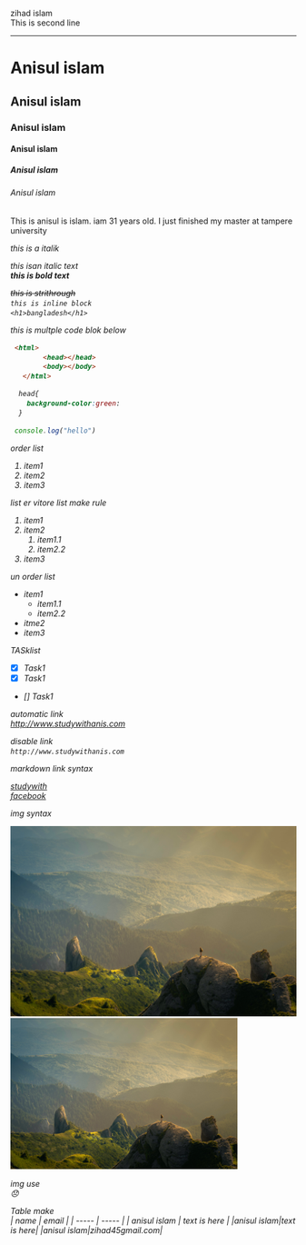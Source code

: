 <!------markdown tutorial----------------->
zihad islam<br/>
This is second line
___
# Anisul islam
## Anisul islam
### Anisul islam
#### Anisul islam
##### Anisul islam
###### Anisul islam
<p>This is anisul is islam. iam 31 years old. I just finished my master at tampere university</p>
<i>this is a italik<i>  

_this isan italic text_  
__this is bold text__  

~~this is strithrough~~  
`this is inline block`  
`<h1>bangladesh</h1>`   

this is multple code blok below 
```html
 <html>
        <head></head>
        <body></body>
   </html>
```
```css
  head{
    background-color:green:
  }
```
```javascript
 console.log("hello")
```  
order list  
1. item1
2. item2
3. item3  

list er vitore list make rule
1. item1
2. item2
    1. item1.1
    2. item2.2
3. item3  

un order list  
- item1
  - item1.1
  - item2.2
- itme2
- item3  

TASklist  
- [x] Task1
- [x] Task1
- [] Task1  

automatic link  
http://www.studywithanis.com  

disable link  
`http://www.studywithanis.com `  

markdown link syntax

[studywith](http://www.studywithanis.com)  
[facebook](facebooklink)



<!-- all link is here------------>  

[websitelink]: http://www.studywithanis.com  
[facebooklink]: http://www.studywithanis.com   

img syntax  

![profile](./img/img.jpg)
<img src="./img/img.jpg" width="400" title="profile image">  

img use  
😞

Table make  
| name | email |
| ----- | ----- |
| anisul islam | text is here |
|anisul islam|text is here|
|anisul islam|zihad45gmail.com|